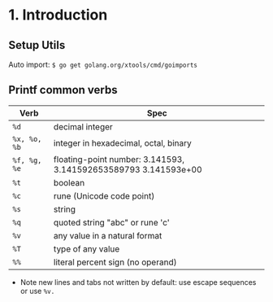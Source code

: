 # 1. Introduction

## Setup Utils

Auto import: `$ go get golang.org/xtools/cmd/goimports`

## Printf common verbs

Verb | Spec
--- | ---
`%d` | decimal integer
`%x, %o, %b` | integer in hexadecimal, octal, binary
`%f, %g, %e` | floating-point number: 3.141593, 3.141592653589793 3.141593e+00
`%t` | boolean
`%c` | rune (Unicode code point)
`%s` | string
`%q` | quoted string "abc" or rune 'c'
`%v` | any value in a natural format
`%T` | type of any value
`%%` | literal percent sign (no operand)

- Note new lines and tabs not written by default: use escape sequences or use `%v.`



